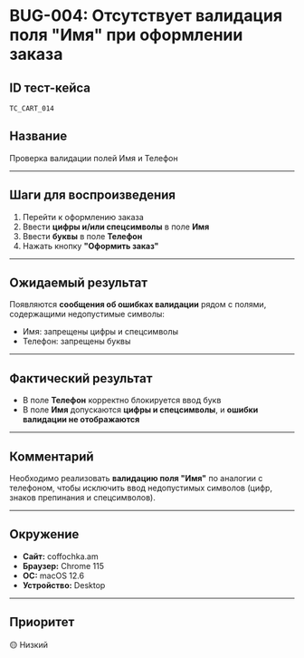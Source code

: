 # BUG-004: Отсутствует валидация поля "Имя" при оформлении заказа

## ID тест-кейса
`TC_CART_014`

## Название
Проверка валидации полей Имя и Телефон

---

## Шаги для воспроизведения
1. Перейти к оформлению заказа
2. Ввести **цифры и/или спецсимволы** в поле **Имя**
3. Ввести **буквы** в поле **Телефон**
4. Нажать кнопку **"Оформить заказ"**

---

## Ожидаемый результат
Появляются **сообщения об ошибках валидации** рядом с полями, содержащими недопустимые символы:
- Имя: запрещены цифры и спецсимволы
- Телефон: запрещены буквы

---

## Фактический результат
- В поле **Телефон** корректно блокируется ввод букв
- В поле **Имя** допускаются **цифры и спецсимволы**, и **ошибки валидации не отображаются**

---

## Комментарий
Необходимо реализовать **валидацию поля "Имя"** по аналогии с телефоном, чтобы исключить ввод недопустимых символов (цифр, знаков препинания и спецсимволов).

---

## Окружение
- **Сайт:** coffochka.am  
- **Браузер:** Chrome 115  
- **ОС:** macOS 12.6  
- **Устройство:** Desktop

---

## Приоритет
🟡 Низкий
